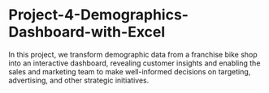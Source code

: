 # Project-4-Demographics-Dashboard-with-Excel

In this project, we transform demographic data from a franchise bike shop into an interactive dashboard, revealing customer insights and enabling the sales and marketing team to make well-informed decisions on targeting, advertising, and other strategic initiatives.
